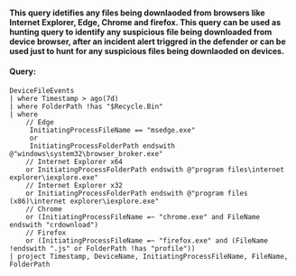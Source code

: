 #### This query idetifies any files being downlaoded from browsers like Internet Explorer, Edge, Chrome and firefox. This query can be used as hunting query to identify any suspicious file being downloaded from device browser, after an incident alert triggred in the defender or can be used just to hunt for any suspicious files being downlaoded on devices.

#### Query:
```KQL
DeviceFileEvents 
| where Timestamp > ago(7d)
| where FolderPath !has "$Recycle.Bin"
| where 
    // Edge
     InitiatingProcessFileName == "msedge.exe"
     or
     InitiatingProcessFolderPath endswith @"windows\system32\browser_broker.exe" 
    // Internet Explorer x64
    or InitiatingProcessFolderPath endswith @"program files\internet explorer\iexplore.exe"
    // Internet Explorer x32
    or InitiatingProcessFolderPath endswith @"program files (x86)\internet explorer\iexplore.exe"
    // Chrome
    or (InitiatingProcessFileName =~ "chrome.exe" and FileName endswith "crdownload")
    // Firefox
    or (InitiatingProcessFileName =~ "firefox.exe" and (FileName !endswith ".js" or FolderPath !has "profile"))
| project Timestamp, DeviceName, InitiatingProcessFileName, FileName, FolderPath
```
